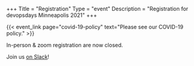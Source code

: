 +++
Title = "Registration"
Type = "event"
Description = "Registration for devopsdays Minneapolis 2021"
+++

{{< event_link page="covid-19-policy" text="Please see our COVID-19 policy." >}}

In-person & zoom registration are now closed.

Join us <a href="https://join.slack.com/t/devopsmsp/shared_invite/zt-sofs4r0n-c2nZdDtQ_B9rJRZPDYc28w">on Slack</a>!


